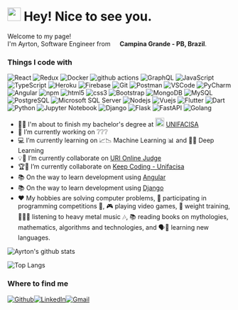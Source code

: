 <h1><img src="https://emojis.slackmojis.com/emojis/images/1531849430/4246/blob-sunglasses.gif?1531849430" width="30"/> Hey! Nice to see you.</h1>

<p>Welcome to my page! </br> I'm Ayrton, Software Engineer from <img src="https://image.flaticon.com/icons/svg/3909/3909370.svg" width="13"/> <b>Campina Grande - PB, Brazil</b>.</p>

<h3>Things I code with</h3>
<p>
<img alt="React" src="https://img.shields.io/badge/-React-45b8d8?style=flat-square&logo=react&logoColor=white" />
<img alt="Redux" src="https://img.shields.io/badge/-Redux-764ABC?style=flat-square&logo=redux&logoColor=white" />
<img alt="Docker" src="https://img.shields.io/badge/-Docker-46a2f1?style=flat-square&logo=docker&logoColor=white" />
<img alt="github actions" src="https://img.shields.io/badge/-Github_Actions-2088FF?style=flat-square&logo=github-actions&logoColor=white" />
<img alt="GraphQL" src="https://img.shields.io/badge/-GraphQL-E10098?style=flat-square&logo=graphql&logoColor=white" />
<img alt="JavaScript" src="https://img.shields.io/badge/-JavaScript-EFD81D?style=flat-square&logo=javascript&logoColor=white" />
<img alt="TypeScript" src="https://img.shields.io/badge/-TypeScript-007ACC?style=flat-square&logo=typescript&logoColor=white" />
<img alt="Heroku" src="https://img.shields.io/badge/-Heroku-430098?style=flat-square&logo=heroku&logoColor=white" />
<img alt="Firebase" src="https://img.shields.io/badge/-Firebase-FFFFFF?style=flat-square&logo=firebase&logoColor=FFA50F" />
<img alt="Git" src="https://img.shields.io/badge/-Git-F05032?style=flat-square&logo=git&logoColor=white" />
<img alt="Postman" src="https://img.shields.io/badge/-Postman-E96227?style=flat-square&logo=postman&logoColor=white" />
<img alt="VSCode" src="https://img.shields.io/badge/-VSCode-2C2B30?style=flat-square&logo=visual-studio-code&logoColor=4AABEB" />
<img alt="PyCharm" src="https://img.shields.io/badge/-PyCharm-2C2B30?style=flat-square&logo=pycharm&logoColor=1CCC9B" />
<img alt="Angular" src="https://img.shields.io/badge/-Angular-DD0031?style=flat-square&logo=angular&logoColor=white" />
<img alt="npm" src="https://img.shields.io/badge/-NPM-CB3837?style=flat-square&logo=npm&logoColor=white" />
<img alt="html5" src="https://img.shields.io/badge/-HTML5-E96227?style=flat-square&logo=html5&logoColor=D43C1B" />
<img alt="css3" src="https://img.shields.io/badge/-CSS3-3E95CF?style=flat-square&logo=css3&logoColor=0061AC" />
<img alt="Bootstrap" src="https://img.shields.io/badge/-Bootstrap-EAEAEA?style=flat-square&logo=bootstrap&logoColor=673E91" />
<img alt="MongoDB" src="https://img.shields.io/badge/-MongoDB-13aa52?style=flat-square&logo=mongodb&logoColor=white" />
<img alt="MySQL" src="https://img.shields.io/badge/-MySQL-F6F6F6?style=flat-square&logo=mysql&logoColor=507E9C" />
<img alt="PostgreSQL" src="https://img.shields.io/badge/-PostgreSQL-F6F6F6?style=flat-square&logo=postgresql&logoColor=31648C" />
<img alt="Microsoft SQL Server" src="https://img.shields.io/badge/-Microsoft%20SQL%20Server-F6F6F6?style=flat-square&logo=microsoft-sql-server&logoColor=E01B23" />
<img alt="Nodejs" src="https://img.shields.io/badge/-Node.js-43853d?style=flat-square&logo=Node.js&logoColor=white" />
<img alt="Vuejs" src="https://img.shields.io/badge/-Vue.js-42BE85?style=flat-square&logo=vue.js&logoColor=34495E" />
<img alt="Flutter" src="https://img.shields.io/badge/-Flutter-45BFF3?style=flat-square&logo=flutter&logoColor=34495E" />
<img alt="Dart" src="https://img.shields.io/badge/-Dart-45BFF3?style=flat-square&logo=dart&logoColor=34495E" />
<img alt="Python" src="https://img.shields.io/badge/-Python-FFDB4D?style=flat-square&logo=python&logoColor=white" />
<img alt="Jupyter Notebook" src="https://img.shields.io/badge/-Jupyter%20Notebook-DDDBDB?style=flat-square&logo=jupyter&logoColor=orange" />
<img alt="Django" src="https://img.shields.io/badge/-Django-51BE95?style=flat-square&logo=django&logoColor=white" />
<img alt="Flask" src="https://img.shields.io/badge/-Flask-EA2845?style=flat-square&logo=flask&logoColor=white" />
<img alt="FastAPI" src="https://img.shields.io/badge/-FastAPI-FFFFFF?style=flat-square&logo=fastapi&logoColor=009485" />
<img alt="Golang" src="https://img.shields.io/badge/-Golang-7FD5EA?style=flat-square&logo=go&logoColor=white" />
</p>

- 👨‍🎓 I'm about to finish my bachelor's degree at ‍<img height="20" src="https://docs.google.com/uc?id=1-uHJ0w1D4R1knDF60vx9C0gEsqOWWRtM" alt="Unifacisa" /> [UNIFACISA](https://www.unifacisa.edu.br/home)  
- 🏢 I’m currently working on ❔❔❔  
- 💻 I’m currently learning on 📈📉 Machine Learning 📊 and 🤖💬 Deep Learning  
- 💡🧠 I’m currently collaborate on [URI Online Judge](https://www.urionlinejudge.com.br/)  
- 🏆🎈 I’m currently collaborate on [Keep Coding - Unifacisa](https://github.com/eduardolfalcao/keep-coding)  
- 📚 On the way to learn development using [Angular](https://angular.io/)  
- 📚 On the way to learn development using [Django](https://www.djangoproject.com/)  
- ❤️ My hobbies are solving computer problems, 🎈 participating in programming competitions 🎈, 🎮 playing video games, 💪 weight training, 🤘😜🤘 listening to heavy metal music 🎶, 📚 reading books on mythologies, mathematics, algorithms and technologies, and 🗣💬 learning new languages.  

![Ayrton's github stats](https://github-readme-stats.vercel.app/api?username=ayrtoncarlos&count_private=true&show_icons=true&include_all_commits=true&theme=radical)

![Top Langs](https://github-readme-stats.vercel.app/api/top-langs/?username=ayrtoncarlos&langs_count=10&count_private=true&theme=tokyonight)

<h3>Where to find me</h3>
<p>
<a href="https://github.com/ayrtoncarlos" target="_blank"><img alt="Github" src="https://img.shields.io/badge/GitHub-%2312100E.svg?&style=for-the-badge&logo=Github&logoColor=white" /></a><a href="https://www.linkedin.com/in/ayrton-andrade/" target="_blank"><img alt="LinkedIn" src="https://img.shields.io/badge/linkedin-%230077B5.svg?&style=for-the-badge&logo=linkedin&logoColor=white" /></a><a href="mailto: ayrton.c.a.andrade@gmail.com" target="_blank"><img alt="Gmail" src="https://img.shields.io/badge/-Gmail-c14438?style=for-the-badge&logo=Gmail&logoColor=white" /></a>
</p>
